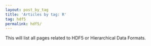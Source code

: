 ```yaml
---
layout: post_by_tag
title: 'Articles by tag: R'
tag: hdf5
permalink: hdf5/
---
```


This will list all pages related to HDF5 or Hierarchical Data Formats.